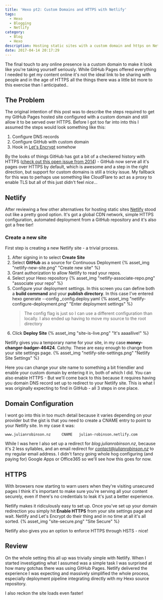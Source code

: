 ```yaml
---
title: 'Hexo pt2: Custom Domains and HTTPS with Netlify'
tags:
  - Hexo
  - Blogging
  - Netlify
category:
  - Blog
  - Hexo
description: Hosting static sites with a custom domain and https on Netlify.
date: 2017-04-14 20:17:29
---
```


The final touch to any online presence is a custom domain to make it look like you're taking yourself seriously. While GitHub Pages offered everything I needed to get my content online it's not the ideal link to be sharing with people and in the age of HTTPS all the things there was a little bit more to this exercise than I anticipated..

<!-- More -->

## The Problem
The original intention of this post was to describe the steps required to get my GitHub Pages hosted site configured with a custom domain and still allow it to be served over HTTPS.
Before I got too far into into this I assumed the steps would look something like this: 
1. Configure DNS records
1. Configure GitHub with custom domain
1. Hook in [Let's Encrypt](https://letsencrypt.org) somehow

By the looks of things GitHub has got a bit of a checkered history with HTTPS ([check out this open issue from 2014](https://github.com/isaacs/github/issues/156)) - GitHub now serve all it's pages over HTTPS by default, which is awesome and a step in the right direction, but support for custom domains is still a tricky issue. 
My fallback for this was to perhaps use something like CloudFlare to act as a proxy to enable TLS but all of this just didn't feel *nice*...

## Netlify
After reviewing a few other alternatives for hosting static sites [Netlify](https://www.netlify.com) stood out like a pretty good option. It's got a global CDN network, simple HTTPS configuration, automated deployment from a GitHub repository and it's also got a free tier!

### Create a new site
First step is creating a new Netlify site - a trivial process.
1. After signing in to select **Create Site**
1. Select **GitHub** as a source for Continuous Deployment 
    {% asset_img "netlify-new-site.png" "Create new site" %}
1. Grant authorization to allow Netlify to read your repos. 
1. Select your Hexo repository 
    {% asset_img "netlify-associate-repo.png" "associate your repo" %}
1. Configure your deployment settings. In this screen you can define both a **build command** and your **publish directory**. In this case I've entered
        hexo generate --config _config.deploy.yaml
    {% asset_img "netlify-configure-deployment.png" "Enter deployment settings" %}
    > The config flag is just so I can use a different configuration than locally. I also ended up having to move my source to the root directory
1. Click **Deploy Site**
    {% asset_img "site-is-live.png" "It's aaaallive!" %}

Netlify gives you a temporary name for your site, in my case **money-changer-badger-46424**. Catchy. These are easy enough to change from your site settings page. 
    {% asset_img "netlify-site-settings.png" "Netlify Site Settings" %}

Here you can change your site name to something a bit friendlier and enable your custom domain by entering it in, both of which I did. You can also enable HTTPS - But we'll come back to this because it requires having you domain DNS record set up to redirect to your Netlify site. 
This is what I was originally expecting to find in GitHub - all 3 steps in one place. 

## Domain Configuration
I wont go into this in too much detail because it varies depending on your provider but the gist is that you need to create a CNAME entry to point to your Netlify site. In my case it was: 

    www.julianrobinson.nz     CNAME   julian-robinson.netlify.com

While I was here I also set up a redirect for *blog.julianrobinson.nz*, because it's 2 less syllables, and an email redirect for *contact@julianrobinson.nz* to my regular email address. I didn't fancy going whole hog configuring (and paying for) Google Apps or Office365 so we'll see how this goes for now. 

## HTTPS
With browsers now starting to warn users when they're visiting unsecured pages I think it's important to make sure you're serving all your content securely, even if there's no credentials to leak it's just a better experience.

Netlify makes it ridiculously easy to set up. Once you've set up your domain redirection you simply hit **Enable HTTPS** from your site settings page and wait. Netlify and Let's Encrypt do their thing and in no time at all it's all sorted. 
{% asset_img "site-secure.png" "Site Secure"  %}

Netlify also gives you an option to enforce HTTPS through HSTS - nice!

## Review

On the whole setting this all up was trivially simple with Netlify. When I started investigating what I assumed was a simple task I was surprised at how many gotchas there was using GitHub Pages. Netlify delivered the experience I was expecting and massively simplified the whole process, especially deployment pipeline integrating directly with my Hexo source repository.

I also reckon the site loads even faster!

